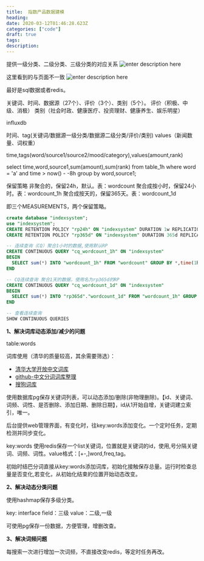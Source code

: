 ```yaml
---
title:  指数产品数据建模
heading: 
date: 2020-03-12T01:46:28.623Z
categories: ["code"]
draft: true
tags: 
description: 
---
```


提供一级分类、二级分类、三级分类的对应关系
![enter description here](https://gitee.com/smile365/blogimg/raw/master/sxy91/1583980256508.png)

这里看到的与页面不一致
![enter description here](https://gitee.com/smile365/blogimg/raw/master/sxy91/1583980312641.png)

最好是sql数据或者redis。


关键词、时间、数据源（27个）、评价（3个）、类别（5个）。
评价（积极、中级、消极）
类别（社会时政、健康医疗、投资理财、健康养生、娱乐明星）

influxdb

时间、tag(关键词/数据源一级分类/数据源二级分类/评价/类别) values（新闻数量、词权重）

time,tags(word/source1/source2/mood/category),values(amount,rank)

select time,word,source1,sum(amount),sum(rank) from table_1h where word = 'a' and time > now() - -8h group by word,source1;

保留策略
非聚合的，保留24h，默认。表：wordcount
聚合成按小时，保留24小时。表：wordcount_1h
聚合成按天的，保留365天。表：wordcount_1d


即三个MEASUREMENTS，两个保留策略。
```sql
create database "indexsystem";
use "indexsystem";
CREATE RETENTION POLICY "rp24h" ON "indexsystem" DURATION 1w REPLICATION 1 DEFAULT;
CREATE RETENTION POLICY "rp365d" ON "indexsystem" DURATION 365d REPLICATION 1

-- 连续查询（CQ）聚合1小时的数据,使用默认RP
CREATE CONTINUOUS QUERY "cq_wordcount_1h" ON "indexsystem"
BEGIN
  SELECT sum(*) INTO "wordcount_1h" FROM "wordcount" GROUP BY *,time(1h) tz('Asia/Shanghai')
END

-- CQ连续查询 聚合1天的数据，使用名为rp365d的RP
CREATE CONTINUOUS QUERY "cq_wordcount_1d" ON "indexsystem"
BEGIN
  SELECT sum(*) INTO "rp365d"."wordcount_1d" FROM "wordcount_1h" GROUP BY *,time(1d) tz('Asia/Shanghai')
END

-- 查看连续查询
SHOW CONTINUOUS QUERIES
```

**1、解决词库动态添加/减少的问题**

table:words

词库使用（清华的质量较高，其余需要筛选）：  
- [清华大学开放中文词库](http://thuocl.thunlp.org/sendMessage)
- [github-中文分词词库整理](https://github.com/fighting41love/funNLP)
- [搜狗词库](https://pinyin.sogou.com/dict/cate/index/)



使用数据库pg保存关键词列表，可以动态添加/删除(非物理删除)。【id、关键词、词频、词性、是否删除、添加日期、删除日期】，id从1开始自增，关键词建立索引，唯一。

后台提供web管理界面，有变化时，往key:words添加变化。一个定时任务，定期检测并同步变化。

key:words
使用redis保存一个list关键词，位置就是关键词的id，使用,号分隔关键词、词频、词性。value格式：[+-,]word,freq,tag。

初始时结巴分词直接从key:words添加词库，初始化接触保存总量。运行时检查总量是否变化,若变化，从初始化结束的位置开始动态改变。

**2、解决动态分类问题**

使用hashmap保存多级分类。

key: interface
field：三级
value：二级,一级

可使用pg保存一份数据，方便管理，增删改查。

**3、解决词频问题**

每搜索一次进行增加一次词频，不直接改变redis，等定时任务再改。

